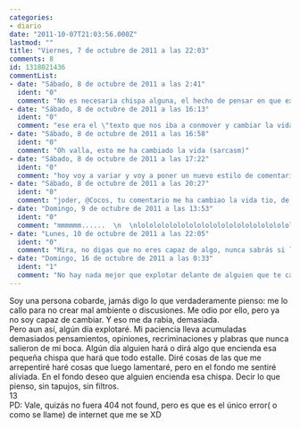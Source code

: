 ```yaml
---
categories:
- diario
date: "2011-10-07T21:03:56.000Z"
lastmod: ""
title: "Viernes, 7 de octubre de 2011 a las 22:03"
comments: 8
id: 1318021436
commentList:
- date: "Sábado, 8 de octubre de 2011 a las 2:41"
  ident: "0"
  comment: "No es necesaria chispa alguna, el hecho de pensar en que explotarás como un hecho en un futuro próximo no es otra cosa que la propia cobardía que teme que puedas llegar a hacerlo algún día y por eso te manipula con la ilusión de que \'\'algún día las cosas cambiarán\'\'.  \n  \nPues no es así la verdad, o te enciendes tú, o seguirás apagada y tragando mierda. La decisión es tuya.  \nAdemás has dicho aliviadA, con A, a ti por lo menos no te partirán la cara por decir lo que piensas."
- date: "Sábado, 8 de octubre de 2011 a las 16:13"
  ident: "0"
  comment: "ese era el \"texto que nos iba a conmover y cambiar la vida\"? pues a mi me ha dejao igual ._."
- date: "Sábado, 8 de octubre de 2011 a las 16:58"
  ident: "0"
  comment: "Oh valla, esto me ha cambiado la vida (sarcasm)"
- date: "Sábado, 8 de octubre de 2011 a las 17:22"
  ident: "0"
  comment: "hoy voy a variar y voy a poner un nuevo estilo de comentario, el comentario es el siguiente (hasta aqui no cuenta):  \n  \nlololololololololololololololol"
- date: "Sábado, 8 de octubre de 2011 a las 20:27"
  ident: "0"
  comment: "joder, @Cocos, tu comentario me ha cambiao la vida tio, de verdad   \nxDDDDDDDDDDDDDDDDDDDDDDDDDDDDDD  \nno ^_______^"
- date: "Domingo, 9 de octubre de 2011 a las 13:53"
  ident: "0"
  comment: "mmmmmm......  \n  \nlololololololololololololololololololololol!!!! o tal vez trololololololol?"
- date: "Lunes, 10 de octubre de 2011 a las 22:05"
  ident: "0"
  comment: "Mira, no digas que no eres capaz de algo, nunca sabrás si lo eres si no lo intentas, me entiendes? conozco mucha gente como tú, que se guardan las cosas, se las van guardando y guardando y acaban muy mal. Y eso de que alguien diga algo y explotes, y si es alguien que no se merece nada de lo que le digas? provoca tu propia explosión en las personas que más daño te hayan hecho, así tu te quitarás de encima un peso enorme y ellas sabrán que deben cambiar algo en ellos mismos que hace daño a los demás, y, a partir de ahora, di lo que piensas sobre las cosas que están mal, porque si el mundo va como va, una de las razones es que nos lo callamos todo y no marcamos un límite a las cosas que nos afectan. Inténtalo, cada vez que te sientas molest@ por algo, DILO, de buenas maneras, y verás como todo mejora"
- date: "Domingo, 16 de octubre de 2011 a las 0:33"
  ident: "1"
  comment: "No hay nada mejor que explotar delante de alguien que te cae mal y se lo merece, al contrario que si lo haces delante de una que te cae bien y no se lo merece. Con la primera tienes un subidón cuando lo piensas, pero con la segunda tienes un bajón.  \nTe recomiendo que explotes ante un ser humano que te caiga mal y que seas cruel y despiadada con él. Eso también puede traer malas consecuencias, tenlo en cuenta. Pero vale la pena, al menos para mí."
---
```


Soy una persona cobarde, jamás digo lo que verdaderamente pienso: me lo callo para no crear mal ambiente o discusiones. Me odio por ello, pero ya no soy capaz de cambiar. Y eso me da rabia, demasiada.  
Pero aun así, algún día explotaré. Mi paciencia lleva acumuladas demasiados pensamientos, opiniones, recriminaciones y plabras que nunca salieron de mi boca. Algún día alguien hará o dirá  algo que encienda esa pequeña chispa que hará que todo estalle. Diré cosas de las que me arrepentiré haré cosas que luego lamentaré, pero en el fondo me sentiré aliviada. En el fondo deseo que alguien encienda esa chispa. Decir lo que pienso, sin tapujos, sin filtros.   
13  
PD: Vale, quizás no fuera 404 not found, pero es que es el único error( o como se llame) de internet que me se XD